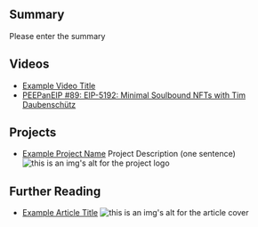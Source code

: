 ## Summary

Please enter the summary

## Videos

- [Example Video Title](https://www.youtube.com/watch?v=TDGq4aeevgY)
- [PEEPanEIP #89: EIP-5192: Minimal Soulbound NFTs with Tim Daubenschütz](https://www.youtube.com/watch?v=unFTcUjQE3o&list=PL4cwHXAawZxqu0PKKyMzG_3BJV_xZTi1F&index=25&t=51s)

## Projects

- [Example Project Name](https://xxxx.xxx/xxxxx) Project Description (one sentence) ![this is an img's alt for the project logo](https://xxxx.xxx/project-logo.xxx)

## Further Reading

- [Example Article Title](https://xxxx.xxx/xxxxx) ![this is an img's alt for the article cover](https://xxxx.xxx/article-cover.xxx)
